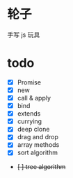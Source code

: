 # 轮子

手写 js 玩具

# todo

- [x] Promise
- [x] new
- [x] call & apply
- [x] bind
- [x] extends
- [x] currying
- [x] deep clone
- [x] drag and drop
- [x] array methods
- [x] sort algorithm
- <del>[ ] tree algorithm</del>
